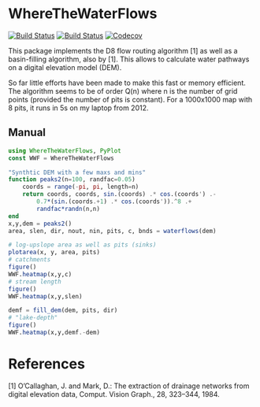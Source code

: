 # WhereTheWaterFlows

<!-- [![Stable](https://img.shields.io/badge/docs-stable-blue.svg)](https://mauro3.github.io/WhereTheWaterFlows.jl/stable) -->
<!-- [![Dev](https://img.shields.io/badge/docs-dev-blue.svg)](https://mauro3.github.io/WhereTheWaterFlows.jl/dev) -->
[![Build Status](https://travis-ci.org/mauro3/WhereTheWaterFlows.jl.svg?branch=master)](https://travis-ci.org/mauro3/WhereTheWaterFlows.jl)
[![Build Status](https://ci.appveyor.com/api/projects/status/github/mauro3/WhereTheWaterFlows.jl?svg=true)](https://ci.appveyor.com/project/mauro3/WhereTheWaterFlows-jl)
[![Codecov](https://codecov.io/gh/mauro3/WhereTheWaterFlows.jl/branch/master/graph/badge.svg)](https://codecov.io/gh/mauro3/WhereTheWaterFlows.jl)
<!-- [![Coveralls](https://coveralls.io/repos/github/mauro3/WhereTheWaterFlows.jl/badge.svg?branch=master)](https://coveralls.io/github/mauro3/WhereTheWaterFlows.jl?branch=master) -->
<!-- [![Build Status](https://api.cirrus-ci.com/github/mauro3/WhereTheWaterFlows.jl.svg)](https://cirrus-ci.com/github/mauro3/WhereTheWaterFlows.jl) -->

This package implements the D8 flow routing algorithm [1] as well as a
basin-filling algorithm, also by [1]. This allows to calculate water
pathways on a digital elevation model (DEM).

So far little efforts have been made to make this fast or memory
efficient.  The algorithm seems to be of order Q(n) where n is the
number of grid points (provided the number of pits is constant).  For
a 1000x1000 map with 8 pits, it runs in 5s on my laptop from 2012.

## Manual

```julia
using WhereTheWaterFlows, PyPlot
const WWF = WhereTheWaterFlows

"Synthtic DEM with a few maxs and mins"
function peaks2(n=100, randfac=0.05)
    coords = range(-pi, pi, length=n)
    return coords, coords, sin.(coords) .* cos.(coords') .-
        0.7*(sin.(coords.+1) .* cos.(coords')).^8 .+
        randfac*randn(n,n)
end
x,y,dem = peaks2()
area, slen, dir, nout, nin, pits, c, bnds = waterflows(dem)

# log-upslope area as well as pits (sinks)
plotarea(x, y, area, pits)
# catchments
figure()
WWF.heatmap(x,y,c)
# stream length
figure()
WWF.heatmap(x,y,slen)

demf = fill_dem(dem, pits, dir)
# "lake-depth"
figure()
WWF.heatmap(x,y,demf.-dem)
```

# References
[1] O’Callaghan, J. and Mark, D.: The extraction of drainage networks
    from digital elevation data, Comput. Vision Graph., 28, 323–344,
    1984.
